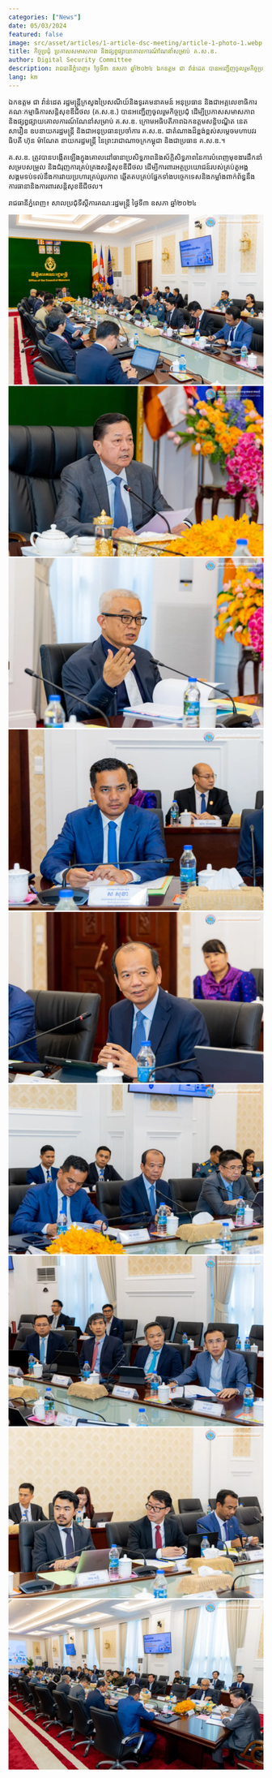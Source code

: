 ```yaml
---
categories: ["News"]
date: 05/03/2024
featured: false
image: src/asset/articles/1-article-dsc-meeting/article-1-photo-1.webp
title: កិច្ចប្រជុំ​ ប្រកាសសមាសភាព និងផ្សព្វផ្សាយគោលការណ៍ណែនាំសម្រាប់ គ.ស.ឌ.
author: Digital Security Committee
description: រាជធានីភ្នំពេញ៖ ថ្ងៃទី៣ ឧសភា ឆ្នាំ២០២៤ ឯកឧត្តម ជា វ៉ាន់ដេត បានអញ្ជើញចូលរួមកិច្ចប្រជុំ ដេីម្បីប្រកាសសមាសភាព និងផ្សព្វផ្សាយគោលការណ៍ណែនាំសម្រាប់ គ.ស.ឌ. ក្រោមអធិបតីភាពឯកឧត្តមសន្តិបណ្ឌិត នេត សាវឿន
lang: km
---
```


ឯកឧត្តម ជា វ៉ាន់ដេត រដ្ឋមន្ត្រីក្រសួងប្រៃសណីយ៍និងទូរគមនាគមន៍​ អនុប្រធាន​ និងជាអគ្គលេខាធិការ គណៈកម្មាធិការសន្តិសុខឌីជីថល (គ.ស.ឌ.) បានអញ្ជើញចូលរួមកិច្ចប្រជុំ​ ដេីម្បីប្រកាសសមាសភាព និងផ្សព្វផ្សាយគោលការណ៍ណែនាំសម្រាប់ គ.ស.ឌ. ក្រោមអធិបតីភាពឯកឧត្តមសន្តិបណ្ឌិត នេត សាវឿន ឧបនាយករដ្ឋមន្ត្រី​ និងជាអនុប្រធានប្រចាំការ គ.ស.ឌ. ជាតំណាងដ៏ខ្ពង់ខ្ពស់សម្តេចមហាបវរធិបតី ហ៊ុន ម៉ាណែត នាយករដ្ឋមន្ត្រី នៃព្រះរាជាណាចក្រកម្ពុជា និងជាប្រធាន គ.ស.ឌ.។

គ.ស.ឌ.​ ត្រូវបានបង្កើតឡើងក្នុងគោលដៅធានា​ប្រសិទ្ធភាព​ និងស័ក្តិសិទ្ធភាពនៃការបំពេញមុខងារដឹកនាំ សម្របសម្រួល និងជំរុញការគ្រប់គ្រងសន្តិសុខឌីជីថល ដើម្បីការពារអត្ថប្រយោជន៍របស់គ្រប់តួអង្គសង្គមទប់ទល់នឹងការវាយប្រហារគ្រប់រូបភាព ឆ្លើតតបគ្រប់ផ្នែកទាំងបច្ចេកទេសនិងកម្លាំងពាក់ព័ន្ធនឹងការធានានិងការពារសន្តិសុខឌីជីថល។

រាជធានីភ្នំពេញ៖ សាលប្រជុំទីស្តីការគណៈរដ្ឋមន្ត្រី​ ថ្ងៃទី៣ ឧសភា ឆ្នាំ២០២៤

![photo 2](src/asset/articles/1-article-dsc-meeting/article-1-photo-2.webp)
![photo 3](src/asset/articles/1-article-dsc-meeting/article-1-photo-3.webp)
![photo 4](src/asset/articles/1-article-dsc-meeting/article-1-photo-4.webp)
![photo 5](src/asset/articles/1-article-dsc-meeting/article-1-photo-5.webp)
![photo 6](src/asset/articles/1-article-dsc-meeting/article-1-photo-6.webp)
![photo 7](src/asset/articles/1-article-dsc-meeting/article-1-photo-7.webp)
![photo 8](src/asset/articles/1-article-dsc-meeting/article-1-photo-8.webp)
![photo 9](src/asset/articles/1-article-dsc-meeting/article-1-photo-9.webp)
![photo 10](src/asset/articles/1-article-dsc-meeting/article-1-photo-10.webp)
